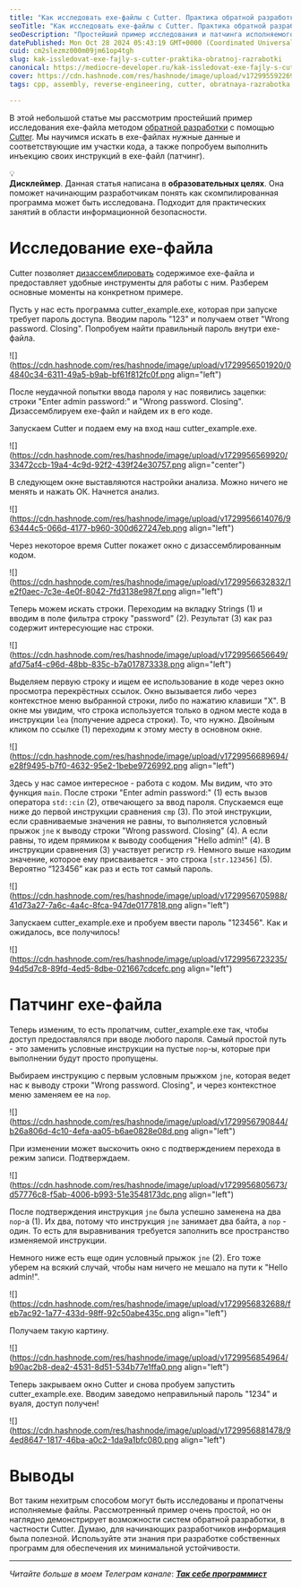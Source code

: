 ```yaml
---
title: "Как исследовать exe-файлы с Cutter. Практика обратной разработки"
seoTitle: "Как исследовать exe-файлы с Cutter. Практика обратной разработки"
seoDescription: "Простейший пример исследования и патчинга исполняемого файла с помощью Cutter"
datePublished: Mon Oct 28 2024 05:43:19 GMT+0000 (Coordinated Universal Time)
cuid: cm2slezmz000m09jm61op4tgh
slug: kak-issledovat-exe-fajly-s-cutter-praktika-obratnoj-razrabotki
canonical: https://mediocre-developer.ru/kak-issledovat-exe-fajly-s-cutter-praktika-obratnoj-razrabotki
cover: https://cdn.hashnode.com/res/hashnode/image/upload/v1729955922693/7c979845-80bd-4537-846e-d14120876e41.png
tags: cpp, assembly, reverse-engineering, cutter, obratnaya-razrabotka, informacionnaya-bezopasnost

---
```


В этой небольшой статье мы рассмотрим простейший пример исследования exe-файла методом [обратной разработки](https://ru.wikipedia.org/wiki/%D0%9E%D0%B1%D1%80%D0%B0%D1%82%D0%BD%D0%B0%D1%8F_%D1%80%D0%B0%D0%B7%D1%80%D0%B0%D0%B1%D0%BE%D1%82%D0%BA%D0%B0) с помощью [Cutter](https://cutter.re/). Мы научимся искать в exe-файлах нужные данные и соответствующие им участки кода, а также попробуем выполнить инъекцию своих инструкций в exe-файл (патчинг).

<div data-node-type="callout">
<div data-node-type="callout-emoji">💡</div>
<div data-node-type="callout-text"><strong>Дисклеймер</strong>. Данная статья написана в <strong>образовательных целях</strong>. Она поможет начинающим разработчикам понять как скомпилированная программа может быть исследована. Подходит для практических занятий в области информационной безопасности.</div>
</div>

# Исследование exe-файла

Cutter позволяет [дизассемблировать](https://ru.wikipedia.org/wiki/%D0%94%D0%B8%D0%B7%D0%B0%D1%81%D1%81%D0%B5%D0%BC%D0%B1%D0%BB%D0%B5%D1%80) содержимое exe-файла и предоставляет удобные инструменты для работы с ним. Разберем основные моменты на конкретном примере.

Пусть у нас есть программа cutter\_example.exe, которая при запуске требует пароль доступа. Вводим пароль "123" и получаем ответ "Wrong password. Closing". Попробуем найти правильный пароль внутри exe-файла.

![](https://cdn.hashnode.com/res/hashnode/image/upload/v1729956501920/04840c34-6311-49a5-b9ab-bf61f812fc0f.png align="left")

После неудачной попытки ввода пароля у нас появились зацепки: строки "Enter admin password:" и "Wrong password. Closing". Дизассемблируем exe-файл и найдем их в его коде.

Запускаем Cutter и подаем ему на вход наш cutter\_example.exe.

![](https://cdn.hashnode.com/res/hashnode/image/upload/v1729956569920/33472ccb-19a4-4c9d-92f2-439f24e30757.png align="center")

В следующем окне выставляются настройки анализа. Можно ничего не менять и нажать ОК. Начнется анализ.

![](https://cdn.hashnode.com/res/hashnode/image/upload/v1729956614076/963444c5-066d-4177-b960-300d627247eb.png align="left")

Через некоторое время Cutter покажет окно с дизассемблированным кодом.

![](https://cdn.hashnode.com/res/hashnode/image/upload/v1729956632832/1e2f0aec-7c3e-4e0f-8042-7fd3138e987f.png align="left")

Теперь можем искать строки. Переходим на вкладку Strings (1) и вводим в поле фильтра строку "password" (2). Результат (3) как раз содержит интересующие нас строки.

![](https://cdn.hashnode.com/res/hashnode/image/upload/v1729956656649/afd75af4-c96d-48bb-835c-b7a017873338.png align="left")

Выделяем первую строку и ищем ее использование в коде через окно просмотра перекрёстных ссылок. Окно вызывается либо через контекстное меню выбранной строки, либо по нажатию клавиши "X". В окне мы увидим, что строка используется только в одном месте кода в инструкции `lea` (получение адреса строки). То, что нужно. Двойным кликом по ссылке (1) переходим к этому месту в основном окне.

![](https://cdn.hashnode.com/res/hashnode/image/upload/v1729956689694/e28f9495-b7f0-4632-95e2-1bebe9726992.png align="left")

Здесь у нас самое интересное - работа с кодом. Мы видим, что это функция `main`. После строки "Enter admin password:" (1) есть вызов оператора `std::cin` (2), отвечающего за ввод пароля. Спускаемся еще ниже до первой инструкции сравнения `cmp` (3). По этой инструкции, если сравниваемые значения не равны, то выполняется условный прыжок `jne` к выводу строки "Wrong password. Closing" (4). А если равны, то идем прямиком к выводу сообщения "Hello admin!" (4). В инструкции сравнения (3) участвует регистр `r9`. Немного выше находим значение, которое ему присваивается - это строка `[str.123456]` (5). Вероятно “123456” как раз и есть тот самый пароль.

![](https://cdn.hashnode.com/res/hashnode/image/upload/v1729956705988/41d73a27-7a6c-4a4c-8fca-947de0177818.png align="left")

Запускаем cutter\_example.exe и пробуем ввести пароль "123456". Как и ожидалось, все получилось!

![](https://cdn.hashnode.com/res/hashnode/image/upload/v1729956723235/94d5d7c8-89fd-4ed5-8dbe-021667cdcefc.png align="left")

# Патчинг exe-файла

Теперь изменим, то есть пропатчим, cutter\_example.exe так, чтобы доступ предоставлялся при вводе любого пароля. Самый простой путь - это заменить условные инструкции на пустые `nop`\-ы, которые при выполнении будут просто пропущены.

Выбираем инструкцию с первым условным прыжком `jne`, которая ведет нас к выводу строки "Wrong password. Closing", и через контекстное меню заменяем ее на `nop`.

![](https://cdn.hashnode.com/res/hashnode/image/upload/v1729956790844/b26a806d-4c10-4efa-aa05-b6ae0828e08d.png align="left")

При изменении может выскочить окно с подтверждением перехода в режим записи. Подтверждаем.

![](https://cdn.hashnode.com/res/hashnode/image/upload/v1729956805673/d57776c8-f5ab-4006-b993-51e3548173dc.png align="left")

После подтверждения инструкция `jne` была успешно заменена на два `nop`\-а (1). Их два, потому что инструкция `jne` занимает два байта, а `nop` - один. То есть для выравнивания требуется заполнить все пространство изменяемой инструкции.

Немного ниже есть еще один условный прыжок `jne` (2). Его тоже уберем на всякий случай, чтобы нам ничего не мешало на пути к "Hello admin!".

![](https://cdn.hashnode.com/res/hashnode/image/upload/v1729956832688/feb7ac92-1a77-433d-98ff-92c50abe435c.png align="left")

Получаем такую картину.

![](https://cdn.hashnode.com/res/hashnode/image/upload/v1729956854964/b90ac2b8-dea2-4531-8d51-534b77e1ffa0.png align="left")

Теперь закрываем окно Cutter и снова пробуем запустить cutter\_example.exe. Вводим заведомо неправильный пароль "1234" и вуаля, доступ получен!

![](https://cdn.hashnode.com/res/hashnode/image/upload/v1729956881478/94ed8647-1817-46ba-a0c2-1da9a1bfc080.png align="left")

# Выводы

Вот таким нехитрым способом могут быть исследованы и пропатчены исполняемые файлы. Рассмотренный пример очень простой, но он наглядно демонстрирует возможности систем обратной разработки, в частности Cutter. Думаю, для начинающих разработчиков информация была полезной. Используйте эти знания при разработке собственных программ для обеспечения их минимальной устойчивости.

---

*Читайте больше в моем Телеграм* *канале*: [***Так себе программист***](https://t.me/mediocre_developer)